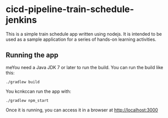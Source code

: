 # cicd-pipeline-train-schedule-jenkins

This is a simple train schedule app written using nodejs. It is intended to be used as a sample application for a series of hands-on learning activities.

## Running the app

meYou need a Java JDK 7 or later to run the build. You can run the build like this:

    ./gradlew build

    

You kcnkccan run the app with:

    ./gradlew npm_start

Once it is running, you can access it in a browser at [http://localhost:3000](http://localhost:3000)


